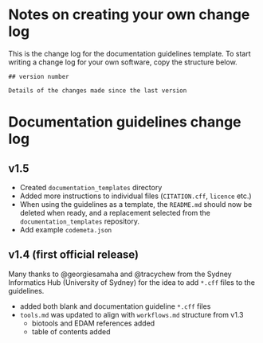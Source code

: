 
# Notes on creating your own change log

This is the change log for the documentation guidelines template. 
To start writing a change log for your own software, copy the structure below.

```
## version number

Details of the changes made since the last version
```

# Documentation guidelines change log


## v1.5

- Created `documentation_templates` directory
- Added more instructions to individual files (`CITATION.cff`, `licence` etc.)
- When using the guidelines as a template, the `README.md` should now be deleted when ready, and a replacement selected from the `documentation_templates` repository.
- Add example `codemeta.json`


## v1.4 (first official release)
Many thanks to @georgiesamaha and @tracychew from the Sydney Informatics Hub (University of Sydney) for the idea to add `*.cff` files to the guidelines.
- added both blank and documentation guideline `*.cff` files
- `tools.md` was updated to align with `workflows.md` structure from v1.3
     - biotools and EDAM references added
     - table of contents added